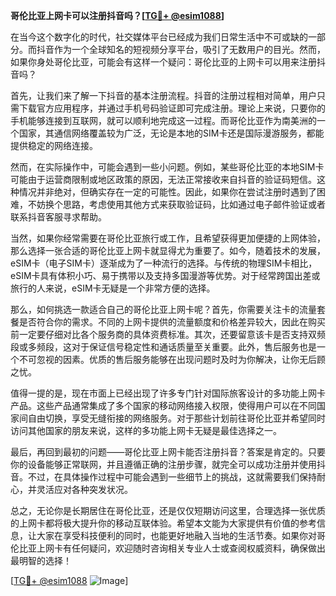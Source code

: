 **哥伦比亚上网卡可以注册抖音吗？[[TG💪+ @esim1088](https://t.me/s/esim1088)]**

在当今这个数字化的时代，社交媒体平台已经成为我们日常生活中不可或缺的一部分。而抖音作为一个全球知名的短视频分享平台，吸引了无数用户的目光。然而，如果你身处哥伦比亚，可能会有这样一个疑问：哥伦比亚的上网卡可以用来注册抖音吗？

首先，让我们来了解一下抖音的基本注册流程。抖音的注册过程相对简单，用户只需下载官方应用程序，并通过手机号码验证即可完成注册。理论上来说，只要你的手机能够连接到互联网，就可以顺利地完成这一过程。而哥伦比亚作为南美洲的一个国家，其通信网络覆盖较为广泛，无论是本地的SIM卡还是国际漫游服务，都能提供稳定的网络连接。

然而，在实际操作中，可能会遇到一些小问题。例如，某些哥伦比亚的本地SIM卡可能由于运营商限制或地区政策的原因，无法正常接收来自抖音的验证码短信。这种情况并非绝对，但确实存在一定的可能性。因此，如果你在尝试注册时遇到了困难，不妨换个思路，考虑使用其他方式来获取验证码，比如通过电子邮件验证或者联系抖音客服寻求帮助。

当然，如果你经常需要在哥伦比亚旅行或工作，且希望获得更加便捷的上网体验，那么选择一张合适的哥伦比亚上网卡就显得尤为重要了。如今，随着技术的发展，eSIM卡（电子SIM卡）逐渐成为了一种流行的选择。与传统的物理SIM卡相比，eSIM卡具有体积小巧、易于携带以及支持多国漫游等优势。对于经常跨国出差或旅行的人来说，eSIM卡无疑是一个非常方便的选择。

那么，如何挑选一款适合自己的哥伦比亚上网卡呢？首先，你需要关注卡的流量套餐是否符合你的需求。不同的上网卡提供的流量额度和价格差异较大，因此在购买前一定要仔细对比各个服务商的具体资费标准。其次，还要留意该卡是否支持双频段或多频段，这对于保证信号稳定性和通话质量至关重要。此外，售后服务也是一个不可忽视的因素。优质的售后服务能够在出现问题时及时为你解决，让你无后顾之忧。

值得一提的是，现在市面上已经出现了许多专门针对国际旅客设计的多功能上网卡产品。这些产品通常集成了多个国家的移动网络接入权限，使得用户可以在不同国家间自由切换，享受无缝衔接的网络服务。对于那些计划前往哥伦比亚并希望同时访问其他国家的朋友来说，这样的多功能上网卡无疑是最佳选择之一。

最后，再回到最初的问题——哥伦比亚上网卡能否注册抖音？答案是肯定的。只要你的设备能够正常联网，并且遵循正确的注册步骤，就完全可以成功注册并使用抖音。不过，在具体操作过程中可能会遇到一些细节上的挑战，这就需要我们保持耐心，并灵活应对各种突发状况。

总之，无论你是长期居住在哥伦比亚，还是仅仅短期访问这里，合理选择一张优质的上网卡都将极大提升你的移动互联体验。希望本文能为大家提供有价值的参考信息，让大家在享受科技便利的同时，也能更好地融入当地的生活节奏。如果你对哥伦比亚上网卡有任何疑问，欢迎随时咨询相关专业人士或查阅权威资料，确保做出最明智的选择！

[[TG💪+ @esim1088](https://t.me/s/esim1088) ![Image](https://i.postimg.cc/4NQfJmqS/Snipaste-2025-05-13-00-14-12.png)]